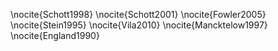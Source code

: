 \nocite{Schott1998}
\nocite{Schott2001}
\nocite{Fowler2005}
\nocite{Stein1995}
\nocite{Vila2010}
\nocite{Mancktelow1997}
\nocite{England1990}

